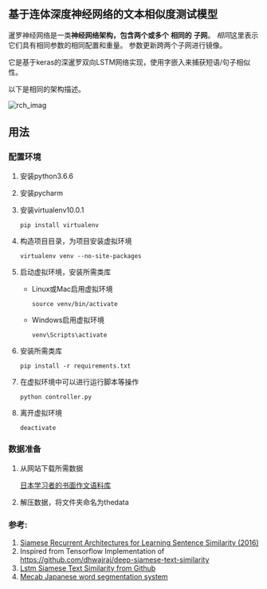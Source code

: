 ## 基于连体深度神经网络的文本相似度测试模型


暹罗神经网络是一类**神经网络架构，包含两个或多个** **相同的** **子网**。 *相同*这里表示它们具有相同参数的相同配置和重量。 参数更新跨两个子网进行镜像。

它是基于keras的深暹罗双向LSTM网络实现，使用字嵌入来捕获短语/句子相似性。

以下是相同的架构描述。

![rch_imag](images/arch_image.png)

## 用法

### 配置环境

1. 安装python3.6.6
2. 安装pycharm
3. 安装virtualenv10.0.1

       pip install virtualenv

4. 构造项目目录，为项目安装虚拟环境

       virtualenv venv --no-site-packages

5. 启动虚拟环境，安装所需类库
    * Linux或Mac启用虚拟环境
    
          source venv/bin/activate
    
    * Windows启用虚拟环境
    
          venv\Scripts\activate
    
6. 安装所需类库
    
       pip install -r requirements.txt

7. 在虚拟环境中可以进行运行脚本等操作  

       python controller.py 
  
8. 离开虚拟环境

       deactivate


### 数据准备

1. 从网站下载所需数据

      [日本学习者的书面作文语料库](http://sakubun.jpn.org/)
 
2. 解压数据，将文件夹命名为thedata


### 参考:

1. [Siamese Recurrent Architectures for Learning Sentence Similarity (2016)](https://www.aaai.org/ocs/index.php/AAAI/AAAI16/paper/view/12195)
2. Inspired from Tensorflow Implementation of  https://github.com/dhwajraj/deep-siamese-text-similarity
3. [Lstm Siamese Text Similarity from Github](https://github.com/amansrivastava17/lstm-siamese-text-similarity)
4. [Mecab Japanese word segmentation system](http://taku910.github.io/mecab/)

